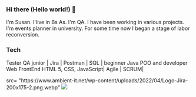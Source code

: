 ### Hi there (Hello world!) 👋

I'm Susan. I'live in Bs As.
I'm QA. I have been working in various projects.
I'm events planner in university.
For some time now I began a stage of labor reconversion.



### Tech
Tester QA junior | Jira | Postman | SQL | beginner Java POO and developer Web FrontEnd HTML 5, CSS, JavaScript| Agile | SCRUM|
<div>
 src= "https://www.ambient-it.net/wp-content/uploads/2022/04/Logo-Jira-200x175-2.png.webp"

<img src="https://www.ambient-it.net/wp-content/uploads/2022/04/Logo-Jira-200x175-2.png.webp"> 
</div>

